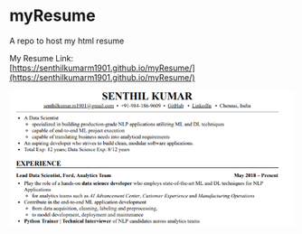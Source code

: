 # myResume
A repo to host my html resume

My Resume Link: <br> [https://senthilkumarm1901.github.io/myResume/](https://senthilkumarm1901.github.io/myResume/)

[![My PDF Resume](social_media_preview_image.png)](https://senthilkumarm1901.github.io/myResume/)

